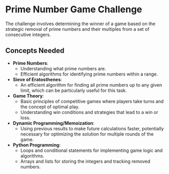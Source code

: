 # Prime Number Game Challenge

The challenge involves determining the winner of a game based on the strategic removal of prime numbers and their multiples from a set of consecutive integers.

## Concepts Needed

- **Prime Numbers**:
  - Understanding what prime numbers are.
  - Efficient algorithms for identifying prime numbers within a range.
- **Sieve of Eratosthenes**:
  - An efficient algorithm for finding all prime numbers up to any given limit, which can be particularly useful for this task.
- **Game Theory**:
  - Basic principles of competitive games where players take turns and the concept of optimal play.
  - Understanding win conditions and strategies that lead to a win or loss.
- **Dynamic Programming/Memoization**:
  - Using previous results to make future calculations faster, potentially necessary for optimizing the solution for multiple rounds of the game.
- **Python Programming**:
  - Loops and conditional statements for implementing game logic and algorithms.
  - Arrays and lists for storing the integers and tracking removed numbers.
